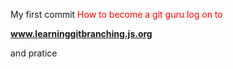 My first commit
<font color = "red">How to become a git guru log on to</font><p> <b>
www.learninggitbranching.js.org </b></p>and 
pratice 

